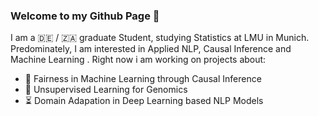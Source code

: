 ### Welcome to my Github Page 👋

I am a :de: / :south_africa: graduate Student, studying Statistics at LMU in Munich. 
Predominately, I am interested in Applied NLP, Causal Inference and Machine Learning .
Right now i am working on projects about: 

* :roller_coaster: Fairness in Machine Learning through Causal Inference 
* :mouse2: Unsupervised Learning for Genomics 
* :hourglass_flowing_sand: Domain Adapation in Deep Learning based NLP Models

<!--
**danielsaggau/danielsaggau** is a ✨ _special_ ✨ repository because its `README.md` (this file) appears on your GitHub profile.

